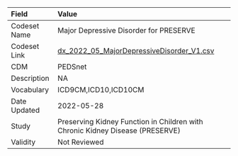 |Field        |Value                                                                         |
|:------------|:-----------------------------------------------------------------------------|
|Codeset Name |Major Depressive Disorder for PRESERVE                                        |
|Codeset Link |[dx_2022_05_MajorDepressiveDisorder_V1.csv](https://github.com/PEDSnet/Variable-Dictionary/blob/main/conditions/dx_2022_05_MajorDepressiveDisorder_V1.csv)|
|CDM          |PEDSnet                                                                       |
|Description  |NA                                                                            |
|Vocabulary   |ICD9CM,ICD10,ICD10CM                                                          |
|Date Updated |2022-05-28                                                                    |
|Study        |Preserving Kidney Function in Children with Chronic Kidney Disease (PRESERVE) |
|Validity     |Not Reviewed                                                                  |
